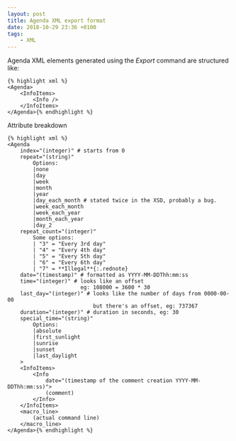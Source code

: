 ```yaml
---
layout: post
title: Agenda XML export format
date: 2018-10-29 23:36 +0100
tags:
    - XML
---
```

Agenda XML elements generated using the *Export* command are structured like:

    {% highlight xml %}
    <Agenda>
        <InfoItems>
            <Info />
        </InfoItems>
    </Agenda>{% endhighlight %}

Attribute breakdown

    {% highlight xml %}
    <Agenda
        index="(integer)" # starts from 0
        repeat="(string)"
            Options:
            |none
            |day
            |week
            |month
            |year
            |day_each_month # stated twice in the XSD, probably a bug.
            |week_each_month
            |week_each_year
            |month_each_year
            |day_2
        repeat_count="(integer)"
            Some options:
            | "3" = "Every 3rd day"
            | "4" = "Every 4th day"
            | "5" = "Every 5th day"
            | "6" = "Every 6th day"
            | "7" = **Illegal**{:.rednote}
        date="(timestamp)" # formatted as YYYY-MM-DDThh:mm:ss
        time="(integer)" # looks like an offset
                           eg: 108000 = 3600 * 30
        last_day="(integer)" # looks like the number of days from 0000-00-00
                               but there's an offset, eg: 737367
        duration="(integer)" # duration in seconds, eg: 30
        special_time="(string)"
            Options:
            |absolute
            |first_sunlight
            |sunrise
            |sunset
            |last_daylight
        >
        <InfoItems>
            <Info
                date="(timestamp of the comment creation YYYY-MM-DDThh:mm:ss)">
                (comment)
            </Info>
        </InfoItems>
        <macro_line>
            (actual command line)
        </macro_line>
    </Agenda>{% endhighlight %}
